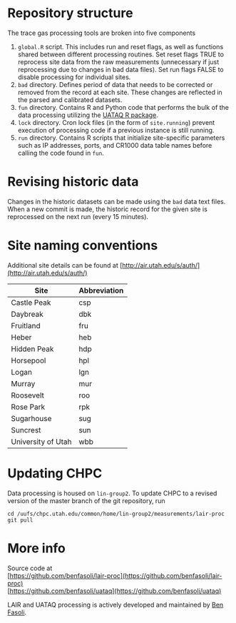 # Repository structure
The trace gas processing tools are broken into five components  
1. `global.R` script. This includes run and reset flags, as well as functions shared between different processing routines. Set reset flags TRUE to reprocess site data from the raw measurements (unnecessary if just reprocessing due to changes in bad data files). Set run flags FALSE to disable processing for individual sites.
2. `bad` directory. Defines period of data that needs to be corrected or removed from the record at each site. These changes are reflected in the parsed and calibrated datasets.  
3. `fun` directory. Contains R and Python code that performs the bulk of the data processing utilizing the [UATAQ R package](https://github.com/benfasoli/uataq).  
4. `lock` directory. Cron lock files (in the form of `site.running`) prevent execution of processing code if a previous instance is still running.  
5. `run` directory. Contains R scripts that initialize site-specific parameters such as IP addresses, ports, and CR1000 data table names before calling the code found in `fun`.

# Revising historic data
Changes in the historic datasets can be made using the `bad` data text files. When a new commit is made, the historic record for the given site is reprocessed on the next run (every 15 minutes).

# Site naming conventions
Additional site details can be found at [http://air.utah.edu/s/auth/](http://air.utah.edu/s/auth/)  

Site                   | Abbreviation
-----------------------|----------------------------------
Castle Peak            | csp
Daybreak               | dbk
Fruitland              | fru
Heber                  | heb
Hidden Peak            | hdp
Horsepool              | hpl
Logan                  | lgn
Murray                 | mur
Roosevelt              | roo
Rose Park              | rpk
Sugarhouse             | sug
Suncrest               | sun
University of Utah     | wbb

# Updating CHPC
Data processing is housed on `lin-group2`. To update CHPC to a revised version of the master branch of the git repository, run
```
cd /uufs/chpc.utah.edu/common/home/lin-group2/measurements/lair-proc
git pull
```

# More info
Source code at  
[https://github.com/benfasoli/lair-proc](https://github.com/benfasoli/lair-proc)  
[https://github.com/benfasoli/uataq](https://github.com/benfasoli/uataq)

LAIR and UATAQ processing is actively developed and maintained by [Ben Fasoli](https://benfasoli.com).
